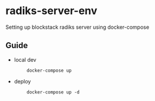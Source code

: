 
# radiks-server-env

Setting up blockstack radiks server using docker-compose


## Guide

* local dev
```
        docker-compose up 
```

* deploy

```
        docker-compose up -d
```
